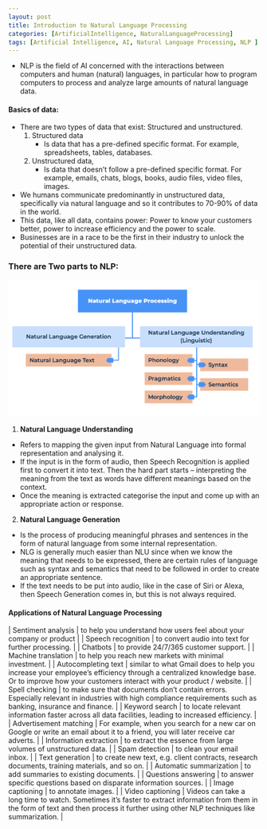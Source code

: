 ```yaml
---
layout: post
title: Introduction to Natural Language Processing
categories: [ArtificialIntelligence, NaturalLanguageProcessing]
tags: [Artificial Intelligence, AI, Natural Language Processing, NLP ]
---
```


- NLP is the field of AI concerned with the interactions between computers and human (natural) languages, in particular how to program computers to process and analyze large amounts of natural language data.

#### Basics of data:
- There are two types of data that exist: Structured and unstructured.
    1. Structured data
        - Is data that has a pre-defined specific format. For example, spreadsheets, tables, databases.
    2. Unstructured data,
        - Is data that doesn’t follow a pre-defined specific format. For example, emails, chats, blogs, books, audio files, video files, images. 
- We humans communicate predominantly in unstructured data, specifically via natural language and so it contributes to 70-90% of data in the world.
- This data, like all data, contains power: Power to know your customers better, power to increase efficiency and the power to scale. 
- Businesses are in a race to be the first in their industry to unlock the potential of their unstructured data. 


### There are Two parts to NLP:

![Natural Language Processing - Parts](/assets/img/artificialintelligence/naturallanguageprocessing/natural-language-processing-two-parts.png)

1. **Natural Language Understanding**
- Refers to mapping the given input from Natural Language into formal representation and analysing it.
- If the input is in the form of audio, then Speech Recognition is applied first to convert it into text. Then the hard part starts – interpreting the meaning from the text as words have different meanings based on the context.
- Once the meaning is extracted categorise the input and come up with an appropriate action or response.

2. **Natural Language Generation**
- Is the process of producing meaningful phrases and sentences in the form of natural language from some internal representation. 
- NLG is generally much easier than NLU since when we know the meaning that needs to be expressed, there are certain rules of language such as syntax and semantics that need to be followed in order to create an appropriate sentence.
- If the text needs to be put into audio, like in the case of Siri or Alexa, then Speech Generation comes in, but this is not always required.


#### Applications of Natural Language Processing

| Sentiment analysis | to help you understand how users feel about your company or product |
| Speech recognition | to convert audio into text for further processing. | 
| Chatbots | to provide 24/7/365 customer support. |
| Machine translation | to help you reach new markets with minimal investment. |
| Autocompleting text | similar to what Gmail does to help you increase your employee’s efficiency through a centralized knowledge base. Or to improve how your customers interact with your product / website. |
| Spell checking | to make sure that documents don’t contain errors. Especially relevant in industries with high compliance requirements such as banking, insurance and finance. |
| Keyword search | to locate relevant information faster across all data facilities, leading to increased efficiency. |
| Advertisement matching | For example, when you search for a new car on Google or write an email about it to a friend, you will later receive car adverts. |
| Information extraction | to extract the essence from large volumes of unstructured data. |
| Spam detection | to clean your email inbox. |
| Text generation | to create new text, e.g. client contracts, research documents, training materials, and so on. |
| Automatic summarization | to add summaries to existing documents. |
| Questions answering  | to answer specific questions based on disparate information sources. |
| Image captioning | to annotate images. |
| Video captioning |  Videos can take a long time to watch. Sometimes it’s faster to extract information from them in the form of text and then process it further using other NLP techniques like summarization. |


